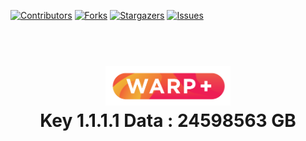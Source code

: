 [![Contributors](https://img.shields.io/github/contributors/truyem789/1.1.1.1.svg?style=for-the-badge)](https://github.com/truyem789/1.1.1.1/graphs/contributors)
[![Forks](https://img.shields.io/github/forks/truyem789/1.1.1.1.svg?style=for-the-badge)](https://github.com/truyem789/1.1.1.1/network/members)
[![Stargazers](https://img.shields.io/github/stars/truyem789/1.1.1.1.svg?style=for-the-badge)](https://github.com/truyem789/1.1.1.1/stargazers)
[![Issues](https://img.shields.io/github/issues/truyem789/1.1.1.1.svg?style=for-the-badge)](https://github.com/truyem789/1.1.1.1/issues)
<h1 align="center">
  <br>
  <a href="http://1.1.1.1"><img src="https://raw.githubusercontent.com/truyem789/1.1.1.1/main/Warp-plus-@4x.png" alt="Warp+" width="200"></a>
  <br>
  Key 1.1.1.1 Data : 24598563 GB
  <br>
</h1>

